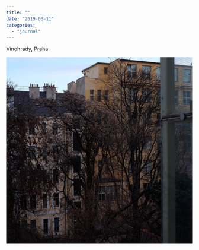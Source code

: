 ```yaml
---
title: ""
date: "2019-03-11"
categories: 
  - "journal"
---
```


Vinohrady, Praha

![](images/48a077fec5.jpg)
